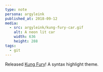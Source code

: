 ```yaml
---
type: note
persona: argyleink
published_at: 2018-09-12
media:
  - src: argyleink/kung-fury-car.gif
    alt: A neon lit car
    width: 636
    height: 288
tags: 
  - git
---
```


Released [Kung Fury](https://github.com/argyleink/Kung-Fury-Theme)! A syntax highlight theme.

